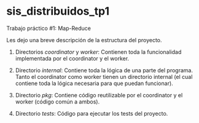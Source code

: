 # sis_distribuidos_tp1
Trabajo práctico #1: Map-Reduce 

Les dejo una breve descripción de la estructura del proyecto.

1. Directorios _coordinator_ y _worker_: Contienen toda la funcionalidad implementada por el coordinator y el worker.

2. Directorio _internal_: Contiene toda la lógica de una parte del programa. Tanto el coordinator como worker tienen un 
directorio internal  (el cual contiene toda la lógica necesaria para que puedan funcionar).

3. Directorio _pkg_: Contiene código reutilizable por el coordinator y el worker (código común a ambos).

4. Directorio _tests_: Código para ejecutar los tests del proyecto.